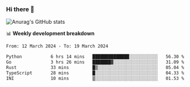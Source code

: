 ### Hi there 👋
![Anurag's GitHub stats](https://github-readme-stats.vercel.app/api?username=jami1024&show_icons=true&theme=radical)

📊 **Weekly development breakdown**
<!--START_SECTION:waka-->

```txt
From: 12 March 2024 - To: 19 March 2024

Python           6 hrs 14 mins   ██████████████░░░░░░░░░░░   56.30 %
Go               3 hrs 26 mins   ███████▓░░░░░░░░░░░░░░░░░   31.09 %
Rust             33 mins         █▒░░░░░░░░░░░░░░░░░░░░░░░   05.04 %
TypeScript       28 mins         █░░░░░░░░░░░░░░░░░░░░░░░░   04.33 %
INI              10 mins         ▒░░░░░░░░░░░░░░░░░░░░░░░░   01.53 %
```

<!--END_SECTION:waka-->
<!--
**jami1024/jami1024** is a ✨ _special_ ✨ repository because its `README.md` (this file) appears on your GitHub profile.

Here are some ideas to get you started:

- 🔭 I’m currently working on ...
- 🌱 I’m currently learning ...
- 👯 I’m looking to collaborate on ...
- 🤔 I’m looking for help with ...
- 💬 Ask me about ...
- 📫 How to reach me: ...
- 😄 Pronouns: ...
- ⚡ Fun fact: ...
-->
